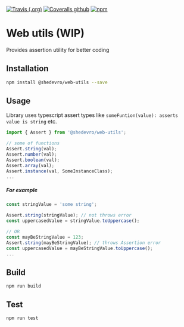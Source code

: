 [![Travis (.org)](https://img.shields.io/travis/shedevro/web-utils?style=flat-square)](https://travis-ci.org/Shedevro/web-utils)
[![Coveralls github](https://img.shields.io/coveralls/github/Shedevro/web-utils?style=flat-square)](https://coveralls.io/github/Shedevro/web-utils)
[![npm](https://img.shields.io/npm/dm/@shedevro/web-utils?color=orange&style=flat-square)](https://www.npmjs.com/package/@shedevro/web-utils)

# Web utils (WIP)
Provides assertion utility for better coding


## Installation 
```sh
npm install @shedevro/web-utils --save
```


## Usage
Library uses typescript assert types like `someFuntion(value): asserts value is string` etc.
```typescript
import { Assert } from '@shedevro/web-utils';

// some of functions
Assert.string(val);
Assert.number(val);
Assert.boolean(val);
Assert.array(val);
Assert.instance(val, SomeInstanceClass);
...
```
##### For example
```typescript
const stringValue = 'some string';

Assert.string(stringValue); // not throws error
const uppercasedValue = stringValue.toUppercase();

// OR
const mayBeStringValue = 123;
Assert.string(mayBeStringValue); // throws Assertion error
const uppercasedValue = mayBeStringValue.toUppercase();
...
```


## Build
`npm run build`

## Test
`npm run test`
